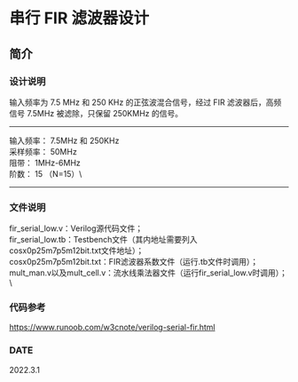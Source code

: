 # 串行 FIR 滤波器设计
## 简介
### 设计说明
输入频率为 7.5 MHz 和 250 KHz 的正弦波混合信号，经过 FIR 滤波器后，高频信号 7.5MHz 被滤除，只保留 250KMHz 的信号。
***
输入频率：    7.5MHz 和 250KHz\
采样频率：    50MHz\
阻带：           1MHz-6MHz\
阶数：           15 （N=15）\
***
### 文件说明
fir_serial_low.v：Verilog源代码文件；\
fir_serial_low.tb：Testbench文件（其内地址需要列入cosx0p25m7p5m12bit.txt文件地址）；\
cosx0p25m7p5m12bit.txt：FIR滤波器系数文件（运行.tb文件时调用）；\
mult_man.v以及mult_cell.v：流水线乘法器文件（运行fir_serial_low.v时调用）；\
### 代码参考
https://www.runoob.com/w3cnote/verilog-serial-fir.html
### DATE 
2022.3.1
